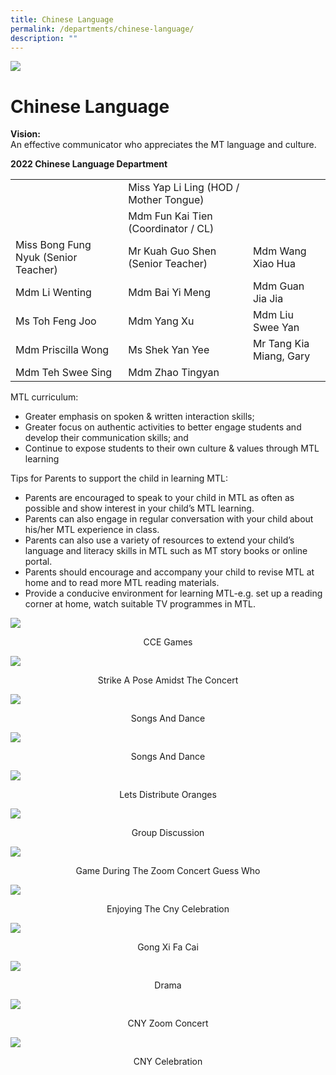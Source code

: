 ```yaml
---
title: Chinese Language
permalink: /departments/chinese-language/
description: ""
---
```

![](/images/enjoying-the-CNY-celebration-scaled.jpg)

# **Chinese Language**

**Vision:**   
An effective communicator who appreciates the MT language and culture.

**2022 Chinese Language Department**

|  	|  	|  	|
|---	|---	|---	|
| 	| Miss Yap Li Ling (HOD / Mother Tongue) 	|  	|
|  	| Mdm Fun Kai Tien (Coordinator / CL) 	|  	|
| Miss Bong Fung Nyuk (Senior Teacher) 	| Mr Kuah Guo Shen (Senior Teacher) 	| Mdm Wang Xiao Hua 	|
| Mdm Li Wenting 	| Mdm Bai Yi Meng 	| Mdm Guan Jia Jia 	|
| Ms Toh Feng Joo 	| Mdm Yang Xu 	| Mdm Liu Swee Yan 	|
| Mdm Priscilla Wong 	| Ms Shek Yan Yee 	| Mr Tang Kia Miang, Gary 	|
| Mdm Teh  Swee Sing 	| Mdm Zhao Tingyan 	|   	|


MTL curriculum:

*   Greater emphasis on spoken & written interaction skills;
*   Greater focus on authentic activities to better engage students and develop their communication skills; and
*   Continue to expose students to their own culture & values through MTL learning

Tips for Parents to support the child in learning MTL:

*   Parents are encouraged to speak to your child in MTL as often as possible and show interest in your child’s MTL learning.
*   Parents can also engage in regular conversation with your child about his/her MTL experience in class.
*   Parents can also use a variety of resources to extend your child’s language and literacy skills in MTL such as MT story books or online portal.
*   Parents should encourage and accompany your child to revise MTL at home and to read more MTL reading materials.
*   Provide a conducive environment for learning MTL-e.g. set up a reading corner at home, watch suitable TV programmes in MTL.


![](/images/CCE-games-1-300x219.jpg)
<center>CCE Games</center>


![](/images/strike-a-pose-amidst-the-concert-248x300.jpg)
<center>Strike A Pose Amidst The Concert</center>

![](/images/songs-and-dance-1-222x300.jpg)
<center>Songs And Dance</center>

![](/images/songs-and-dance-2-1-221x300.jpg)
<center>Songs And Dance</center>

![](/images/lets-distribute-oranges-222x300.jpg)
<center>Lets Distribute Oranges</center>

![](/images/group-discussion-1-300x262.jpg)
<center>Group Discussion</center>

![](/images/Game-during-the-zoom-concert_Guess-who-300x190.jpg)
<center>Game During The Zoom Concert Guess Who</center>

![](/images/enjoying-the-CNY-celebration-300x169.jpg)
<center>Enjoying The Cny Celebration</center>

![](/images/DSCF2572-300x169.jpg)
<center>Gong Xi Fa Cai</center>

![](/images/drama-1-300x218.jpg)
<center>Drama</center>

![](/images/CNY-zoom-concert-300x120.jpg)
<center>CNY Zoom Concert</center>

![](/images/CNY-celebration-169x300.jpg)
<center>CNY Celebration</center>